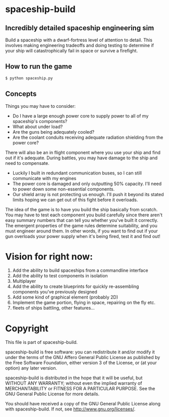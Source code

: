 # spaceship-build

## Incredibly detailed spaceship engineering sim

Build a spaceship with a dwarf-fortress level of attention to detail.
This involves making engineering tradeoffs and doing testing to determine if your ship will catastrophically fail in space or survive a firefight.

## How to run the game

```bash
$ python spaceship.py
```

## Concepts

Things you may have to consider:

* Do I have a large enough power core to supply power to all of my spaceship's components?
* What about under load?
* Are the guns being adequately cooled?
* Are the coolant conduits receiving adequate radiation shielding from the power core?

There will also be an in flight component where you use your ship and find out if it's adequate. During battles, you may have damage to the ship and need to compensate.

* Luckily I built in redundant communication buses, so I can still communicate with my engines
* The power core is damaged and only outputting 50% capacity. I'll need to power down some non-essential components.
* Our shield array is not protecting us enough. I'll push it beyond its stated limits hoping we can get out of this fight before it overloads.

The idea of the game is to have you build the ship basically from scratch.
You may have to test each component you build carefully since there aren't easy summary numbers that can tell you whether you've built it correctly.
The emergent properties of the game rules determine suitability, and you must engineer around them.
In other words, if you want to find out if your gun overloads your power supply when it's being fired, test it and find out!

# Vision for right now:

1. Add the ability to build spaceships from a commandline interface
2. Add the ability to test components in isolation
3. Multiplayer
4. Add the ability to create blueprints for quickly re-assembling components you've previously designed
5. Add some kind of graphical element (probably 2D)
6. Implement the game portion, flying in space, repairing on the fly etc.
7. fleets of ships battling, other features...

# Copyright

This file is part of spaceship-build.

spaceship-build is free software: you can redistribute it and/or modify
it under the terms of the GNU Affero General Public License as published by
the Free Software Foundation, either version 3 of the License, or
(at your option) any later version.

spaceship-build is distributed in the hope that it will be useful,
but WITHOUT ANY WARRANTY; without even the implied warranty of
MERCHANTABILITY or FITNESS FOR A PARTICULAR PURPOSE.  See the
GNU General Public License for more details.

You should have received a copy of the GNU General Public License
along with spaceship-build.  If not, see <http://www.gnu.org/licenses/>.
